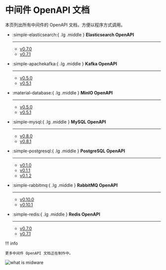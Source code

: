 # 中间件 OpenAPI 文档

本页列出所有中间件的 OpenAPI 文档，方便以程序方式调用。

<div class="grid cards" markdown>

-   :simple-elasticsearch:{ .lg .middle } __Elasticsearch OpenAPI__

    ---

    - [v0.7.0](./mcamel/elasticsearch-v0.7.0.md)
    - [v0.7.1](./mcamel/elasticsearch-v0.7.1.md)

-   :simple-apachekafka:{ .lg .middle } __Kafka OpenAPI__

    ---

    - [v0.5.0](./mcamel/kafka-v0.5.0.md)
    - [v0.5.1](./mcamel/kafka-v0.5.1.md)

-   :material-database:{ .lg .middle } __MinIO OpenAPI__

    ---

    - [v0.5.0](./mcamel/minio-v0.5.0.md)
    - [v0.5.1](./mcamel/minio-v0.5.1.md)

-   :simple-mysql:{ .lg .middle } __MySQL OpenAPI__

    ---

    - [v0.8.0](./mcamel/mysql-v0.8.0.md)
    - [v0.8.1](./mcamel/mysql-v0.8.1.md)

-   :simple-postgresql:{ .lg .middle } __PostgreSQL OpenAPI__

    ---

    - [v0.1.0](./mcamel/postgresql-v0.1.0.md)
    - [v0.1.1](./mcamel/postgresql-v0.1.1.md)
    - [v0.1.2](./mcamel/postgresql-v0.1.2.md)

-   :simple-rabbitmq:{ .lg .middle } __RabbitMQ OpenAPI__

    ---

    - [v0.10.0](./mcamel/rabbitmq-v0.10.0.md)
    - [v0.10.1](./mcamel/rabbitmq-v0.10.1.md)

-   :simple-redis:{ .lg .middle } __Redis OpenAPI__

    ---

    - [v0.7.0](./mcamel/redis-v0.7.0.md)
    - [v0.7.1](./mcamel/redis-v0.7.1.md)

</div>

!!! info

    更多中间件 OpenAPI 文档正在制作中。

![what is midware](https://docs.daocloud.io/daocloud-docs-images/docs/openapi/images/middleware02.jpeg)
